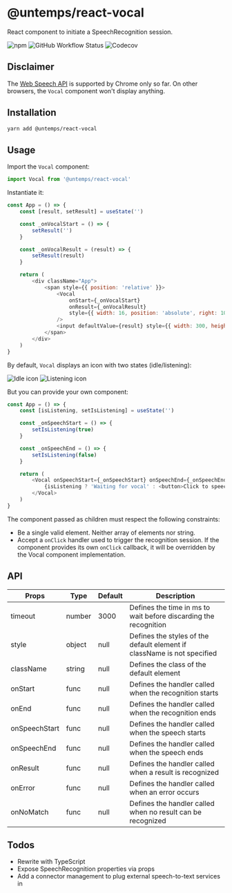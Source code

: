 # @untemps/react-vocal

React component to initiate a SpeechRecognition session.

![npm](https://img.shields.io/npm/v/@untemps/react-vocal?style=for-the-badge)
![GitHub Workflow Status](https://img.shields.io/github/workflow/status/untemps/react-vocal/deploy?style=for-the-badge)
![Codecov](https://img.shields.io/codecov/c/github/untemps/react-vocal?style=for-the-badge)

## Disclaimer

The [Web Speech API](https://developer.mozilla.org/fr/docs/Web/API/Web_Speech_API) is supported by Chrome only so far. On other browsers, the `Vocal` component won't display anything.

## Installation

```bash
yarn add @untemps/react-vocal
```

## Usage

Import the `Vocal` component:

```javascript
import Vocal from '@untemps/react-vocal'
```

Instantiate it:

```javascript
const App = () => {
	const [result, setResult] = useState('')

	const _onVocalStart = () => {
		setResult('')
	}

	const _onVocalResult = (result) => {
		setResult(result)
	}

	return (
		<div className="App">
			<span style={{ position: 'relative' }}>
				<Vocal
					onStart={_onVocalStart}
					onResult={_onVocalResult}
					style={{ width: 16, position: 'absolute', right: 10, top: -2 }}
				/>
				<input defaultValue={result} style={{ width: 300, height: 40 }} />
			</span>
		</div>
	)
}
```

By default, `Vocal` displays an icon with two states (idle/listening):

![Idle icon](./icon-idle.png)
![Listening icon](./icon-listening.png)

But you can provide your own component:

```javascript
const App = () => {
	const [isListening, setIsListening] = useState('')

	const _onSpeechStart = () => {
		setIsListening(true)
	}

	const _onSpeechEnd = () => {
		setIsListening(false)
	}

	return (
		<Vocal onSpeechStart={_onSpeechStart} onSpeechEnd={_onSpeechEnd}>
			{isListening ? 'Waiting for vocal' : <button>Click to speech</button>}
		</Vocal>
	)
}
```

The component passed as children must respect the following constraints:

-   Be a single valid element. Neither array of elements nor string.
-   Accept a `onClick` handler used to trigger the recognition session. If the component provides its own `onClick` callback, it will be overridden by the Vocal component implementation.

## API

| Props         | Type   | Default | Description                                                             |
| ------------- | ------ | ------- | ----------------------------------------------------------------------- |
| timeout       | number | 3000    | Defines the time in ms to wait before discarding the recognition        |
| style         | object | null    | Defines the styles of the default element if className is not specified |
| className     | string | null    | Defines the class of the default element                                |
| onStart       | func   | null    | Defines the handler called when the recognition starts                  |
| onEnd         | func   | null    | Defines the handler called when the recognition ends                    |
| onSpeechStart | func   | null    | Defines the handler called when the speech starts                       |
| onSpeechEnd   | func   | null    | Defines the handler called when the speech ends                         |
| onResult      | func   | null    | Defines the handler called when a result is recognized                  |
| onError       | func   | null    | Defines the handler called when an error occurs                         |
| onNoMatch     | func   | null    | Defines the handler called when no result can be recognized             |

## Todos

-   Rewrite with TypeScript
-   Expose SpeechRecognition properties via props
-   Add a connector management to plug external speech-to-text services in
